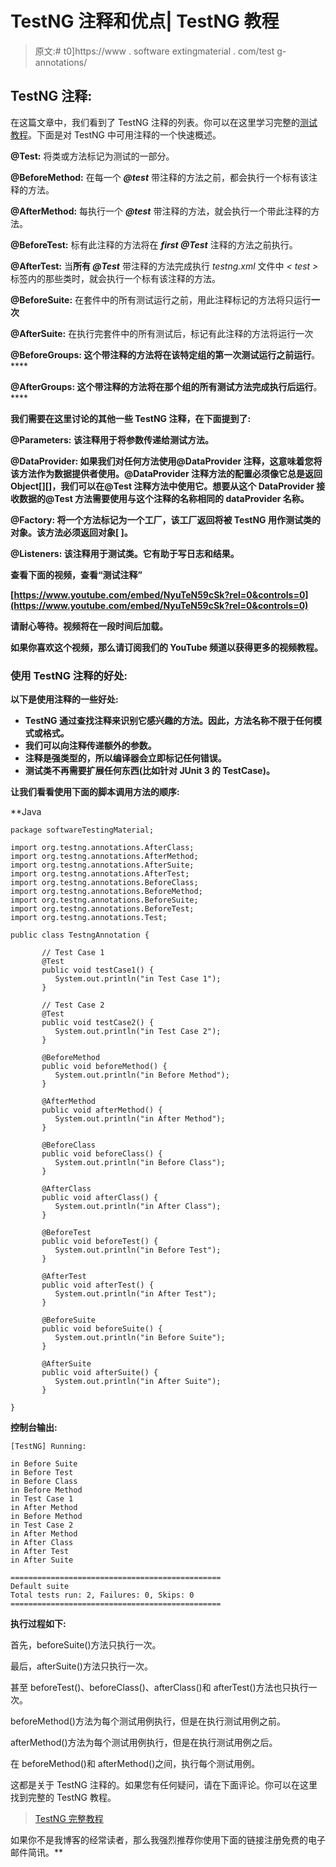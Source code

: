 # TestNG 注释和优点| TestNG 教程

> 原文:# t0]https://www . software extingmaterial . com/test g-annotations/

## TestNG 注释:

在这篇文章中，我们看到了 TestNG 注释的列表。你可以在这里学习完整的[测试教程](https://www.softwaretestingmaterial.com/testng-tutorial/)。下面是对 TestNG 中可用注释的一个快速概述。

**@Test:** 将类或方法标记为测试的一部分。

**@BeforeMethod:** 在每一个 ***@test*** 带注释的方法之前，都会执行一个标有该注释的方法。

**@AfterMethod:** 每执行一个 ***@test*** 带注释的方法，就会执行一个带此注释的方法。

**@BeforeTest:** 标有此注释的方法将在 ***first @Test*** 注释的方法之前执行。

**@AfterTest:** 当**所有 *@Test*** 带注释的方法完成执行 *testng.xml* 文件中 *< test >* 标签内的那些类时，就会执行一个标有该注释的方法。

**@BeforeSuite:** 在套件中的所有测试运行之前，用此注释标记的方法将只运行**一次**

**@AfterSuite:** 在执行完套件中的所有测试后，标记有此注释的方法将运行一次

****@BeforeGroups:** 这个带注释的方法将在该特定组的第一次测试运行之前运行**。****

****@AfterGroups:** 这个带注释的方法将在那个组的所有测试方法完成执行后运行**。****

**我们需要在这里讨论的其他一些 TestNG 注释，在下面提到了:**

****@Parameters:** 该注释用于将参数传递给测试方法。**

****@DataProvider:** 如果我们对任何方法使用@DataProvider 注释，这意味着您将该方法作为数据提供者使用。@DataProvider 注释方法的配置必须像它总是返回 Object[][]，我们可以在@Test 注释方法中使用它。想要从这个 DataProvider 接收数据的@Test 方法需要使用与这个注释的名称相同的 dataProvider 名称。**

****@Factory:** 将一个方法标记为一个工厂，该工厂返回将被 TestNG 用作测试类的对象。该方法必须返回对象[ ]。**

****@Listeners:** 该注释用于测试类。它有助于写日志和结果。**

**查看下面的视频，查看“测试注释”**

**[https://www.youtube.com/embed/NyuTeN59cSk?rel=0&controls=0](https://www.youtube.com/embed/NyuTeN59cSk?rel=0&controls=0)**

**请耐心等待。视频将在一段时间后加载。**

**如果你喜欢这个视频，那么请订阅我们的 YouTube 频道以获得更多的视频教程。**

### **使用 TestNG 注释的好处:**

**以下是使用注释的一些好处:**

*   **TestNG 通过查找注释来识别它感兴趣的方法。因此，方法名称不限于任何模式或格式。**
*   **我们可以向注释传递额外的参数。**
*   **注释是强类型的，所以编译器会立即标记任何错误。**
*   **测试类不再需要扩展任何东西(比如针对 JUnit 3 的 TestCase)。**

****让我们看看使用下面的脚本调用方法的顺序:****

**Java

```
package softwareTestingMaterial;

import org.testng.annotations.AfterClass;
import org.testng.annotations.AfterMethod;
import org.testng.annotations.AfterSuite;
import org.testng.annotations.AfterTest;
import org.testng.annotations.BeforeClass;
import org.testng.annotations.BeforeMethod;
import org.testng.annotations.BeforeSuite;
import org.testng.annotations.BeforeTest;
import org.testng.annotations.Test;

public class TestngAnnotation {

	   // Test Case 1
	   @Test
	   public void testCase1() {
	      System.out.println("in Test Case 1");
	   }

	   // Test Case 2
	   @Test
	   public void testCase2() {
	      System.out.println("in Test Case 2");
	   }

	   @BeforeMethod
	   public void beforeMethod() {
	      System.out.println("in Before Method");
	   }

	   @AfterMethod
	   public void afterMethod() {
	      System.out.println("in After Method");
	   }

	   @BeforeClass
	   public void beforeClass() {
	      System.out.println("in Before Class");
	   }

	   @AfterClass
	   public void afterClass() {
	      System.out.println("in After Class");
	   }

	   @BeforeTest
	   public void beforeTest() {
	      System.out.println("in Before Test");
	   }

	   @AfterTest
	   public void afterTest() {
	      System.out.println("in After Test");
	   }

	   @BeforeSuite
	   public void beforeSuite() {
	      System.out.println("in Before Suite");
	   }

	   @AfterSuite
	   public void afterSuite() {
	      System.out.println("in After Suite");
	   }

}
```

**控制台输出:**

```
[TestNG] Running:

in Before Suite
in Before Test
in Before Class
in Before Method
in Test Case 1
in After Method
in Before Method
in Test Case 2
in After Method
in After Class
in After Test
in After Suite

===============================================
Default suite
Total tests run: 2, Failures: 0, Skips: 0
===============================================
```

**执行过程如下:**

首先，beforeSuite()方法只执行一次。

最后，afterSuite()方法只执行一次。

甚至 beforeTest()、beforeClass()、afterClass()和 afterTest()方法也只执行一次。

beforeMethod()方法为每个测试用例执行，但是在执行测试用例之前。

afterMethod()方法为每个测试用例执行，但是在执行测试用例之后。

在 beforeMethod()和 afterMethod()之间，执行每个测试用例。

这都是关于 TestNG 注释的。如果您有任何疑问，请在下面评论。你可以在这里找到完整的 TestNG 教程。

> [TestNG 完整教程](https://www.softwaretestingmaterial.com/testng-tutorial/)

如果你不是我博客的经常读者，那么我强烈推荐你使用下面的链接注册免费的电子邮件简讯。**